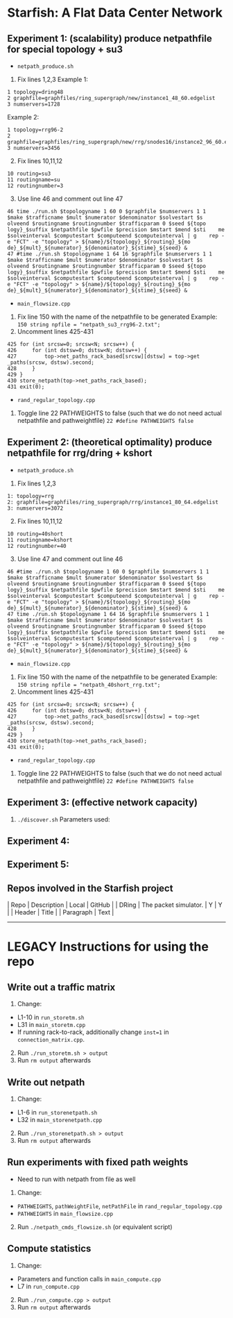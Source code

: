 # Starfish: A Flat Data Center Network

## Experiment 1: (scalability) produce netpathfile for special topology + su3
- `netpath_produce.sh`
1. Fix lines 1,2,3
Example 1:
```
1 topology=dring48
2 graphfile=graphfiles/ring_supergraph/new/instance1_48_60.edgelist
3 numservers=1728
```
Example 2:
```
1 topology=rrg96-2
2 graphfile=graphfiles/ring_supergraph/new/rrg/snodes16/instance2_96_60.edgelist
3 numservers=3456
```
2. Fix lines 10,11,12
```
10 routing=su3
11 routingname=su
12 routingnumber=3
```
3. Use line 46 and comment out line 47
```
46 time ./run.sh $topologyname 1 60 0 $graphfile $numservers 1 1     $make $trafficname $mult $numerator $denominator $solvestart $s    olveend $routingname $routingnumber $trafficparam 0 $seed ${topo    logy}_$suffix $netpathfile $pwfile $precision $mstart $mend $sti    me $solveinterval $computestart $computeend $computeinterval | g    rep -e "FCT" -e "topology" > ${name}/${topology}_${routing}_${mo    de}_${mult}_${numerator}_${denominator}_${stime}_${seed} &
47 #time ./run.sh $topologyname 1 64 16 $graphfile $numservers 1 1     $make $trafficname $mult $numerator $denominator $solvestart $s    olveend $routingname $routingnumber $trafficparam 0 $seed ${topo    logy}_$suffix $netpathfile $pwfile $precision $mstart $mend $sti    me $solveinterval $computestart $computeend $computeinterval | g    rep -e "FCT" -e "topology" > ${name}/${topology}_${routing}_${mo    de}_${mult}_${numerator}_${denominator}_${stime}_${seed} &
```
- `main_flowsize.cpp`
1. Fix line 150 with the name of the netpathfile to be generated
Example: `150 string npfile = "netpath_su3_rrg96-2.txt";`
2. Uncomment lines 425-431
```
425 for (int srcsw=0; srcsw<N; srcsw++) {
426     for (int dstsw=0; dstsw<N; dstsw++) {
427         top->net_paths_rack_based[srcsw][dstsw] = top->get    _paths(srcsw, dstsw).second;
428     }
429 }
430 store_netpath(top->net_paths_rack_based);
431 exit(0);
```
- `rand_regular_topology.cpp`
1. Toggle line 22 PATHWEIGHTS to false (such that we do not need actual netpathfile and pathweightfile)
`22 #define PATHWEIGHTS false`

## Experiment 2: (theoretical optimality) produce netpathfile for rrg/dring + kshort
- `netpath_produce.sh`
1. Fix lines 1,2,3
```
1: topology=rrg
2: graphfile=graphfiles/ring_supergraph/rrg/instance1_80_64.edgelist
3: numservers=3072
```
2. Fix lines 10,11,12
```
10 routing=40short
11 routingname=kshort
12 routingnumber=40
```
3. Use line 47 and comment out line 46
```
46 #time ./run.sh $topologyname 1 60 0 $graphfile $numservers 1 1     $make $trafficname $mult $numerator $denominator $solvestart $s    olveend $routingname $routingnumber $trafficparam 0 $seed ${topo    logy}_$suffix $netpathfile $pwfile $precision $mstart $mend $sti    me $solveinterval $computestart $computeend $computeinterval | g    rep -e "FCT" -e "topology" > ${name}/${topology}_${routing}_${mo    de}_${mult}_${numerator}_${denominator}_${stime}_${seed} &
47 time ./run.sh $topologyname 1 64 16 $graphfile $numservers 1 1     $make $trafficname $mult $numerator $denominator $solvestart $s    olveend $routingname $routingnumber $trafficparam 0 $seed ${topo    logy}_$suffix $netpathfile $pwfile $precision $mstart $mend $sti    me $solveinterval $computestart $computeend $computeinterval | g    rep -e "FCT" -e "topology" > ${name}/${topology}_${routing}_${mo    de}_${mult}_${numerator}_${denominator}_${stime}_${seed} &
```
- `main_flowsize.cpp`
1. Fix line 150 with the name of the netpathfile to be generated
Example: `150 string npfile = "netpath_40short_rrg.txt";`
2. Uncomment lines 425-431
```
425 for (int srcsw=0; srcsw<N; srcsw++) {
426     for (int dstsw=0; dstsw<N; dstsw++) {
427         top->net_paths_rack_based[srcsw][dstsw] = top->get    _paths(srcsw, dstsw).second;
428     }
429 }
430 store_netpath(top->net_paths_rack_based);
431 exit(0);
```
- `rand_regular_topology.cpp`
1. Toggle line 22 PATHWEIGHTS to false (such that we do not need actual netpathfile and pathweightfile)
`22 #define PATHWEIGHTS false`

## Experiment 3: (effective network capacity) 
1. `./discover.sh`
Parameters used:


## Experiment 4:

## Experiment 5:

## Repos involved in the Starfish project
| Repo | Description | Local | GitHub |
| DRing | The packet simulator. | Y | Y |
| Header | Title |
| Paragraph | Text | 

---

# LEGACY Instructions for using the repo
## Write out a traffic matrix
1. Change:
- L1-10 in `run_storetm.sh`
- L31 in `main_storetm.cpp`
- If running rack-to-rack, additionally change `inst=1` in `connection_matrix.cpp`.
2. Run `./run_storetm.sh > output`
3. Run `rm output` afterwards

## Write out netpath
1. Change:
- L1-6 in `run_storenetpath.sh`
- L32 in `main_storenetpath.cpp`
2. Run `./run_storenetpath.sh > output`
3. Run `rm output` afterwards

## Run experiments with fixed path weights
- Need to run with netpath from file as well
1. Change:
- `PATHWEIGHTS`, `pathWeightFile`, `netPathFile` in `rand_regular_topology.cpp`
- `PATHWEIGHTS` in `main_flowsize.cpp`
2. Run `./netpath_cmds_flowsize.sh` (or equivalent script)

## Compute statistics
1. Change:
- Parameters and function calls in `main_compute.cpp`
- L7 in `run_compute.cpp`
2. Run `./run_compute.cpp > output`
3. Run `rm output` afterwards
